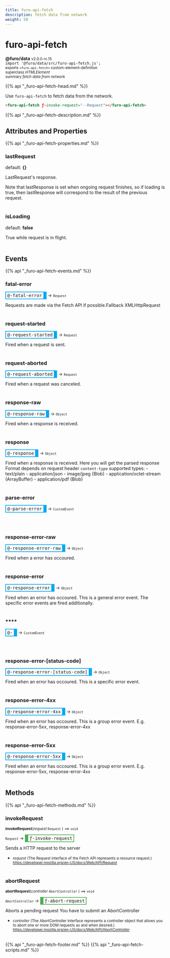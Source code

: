 ```yaml
---
title: furo-api-fetch
description: fetch data from network
weight: 50
---
```


# furo-api-fetch
**@furo/data** <small>v2.0.0-rc.15</small>
<br>`import '@furo/data/src/furo-api-fetch.js';`<small>
<br>exports `<furo-api-fetch>` custom-element-definition
<br>superclass *HTMLElement*</small>
<br><small>summary *fetch data from network*</small>

{{% api "_furo-api-fetch-head.md" %}}

Use `furo-api-fetch` to fetch data from the network.


```html
<furo-api-fetch ƒ-invoke-request="--Request"></furo-api-fetch>
```

{{% api "_furo-api-fetch-description.md" %}}


## Attributes and Properties
{{% api "_furo-api-fetch-properties.md" %}}








### **lastRequest**
default: **{}**</small>

LastRequest's response.

Note that lastResponse is set when ongoing request finishes, so if loading is true,
then lastResponse will correspond to the result of the previous request.
<br><br>

### **isLoading**
default: **false**</small>

True while request is in flight.
<br><br>
## Events
{{% api "_furo-api-fetch-events.md" %}}

### **fatal-error**
<span  style="border-width:2px 10px 2px 2px; border-style: solid;border-color:  rgb(2, 168, 244);font-family:monospace; padding:2px 4px;">@-fatal-error</span>
→ <small>`Request`</small>

Requests are made via the Fetch API if possible.Fallback XMLHttpRequest
<br><br>
### **request-started**
<span  style="border-width:2px 10px 2px 2px; border-style: solid;border-color:  rgb(2, 168, 244);font-family:monospace; padding:2px 4px;">@-request-started</span>
→ <small>`Request`</small>

Fired when a request is sent.
<br><br>
### **request-aborted**
<span  style="border-width:2px 10px 2px 2px; border-style: solid;border-color:  rgb(2, 168, 244);font-family:monospace; padding:2px 4px;">@-request-aborted</span>
→ <small>`Request`</small>

Fired when a request was canceled.
<br><br>
### **response-raw**
<span  style="border-width:2px 10px 2px 2px; border-style: solid;border-color:  rgb(2, 168, 244);font-family:monospace; padding:2px 4px;">@-response-raw</span>
→ <small>`Object`</small>

Fired when a response is received.
<br><br>
### **response**
<span  style="border-width:2px 10px 2px 2px; border-style: solid;border-color:  rgb(2, 168, 244);font-family:monospace; padding:2px 4px;">@-response</span>
→ <small>`Object`</small>

Fired when a response is received. Here you will get the parsed response Format depends on request header `content-type` supported types: - text/plain - application/json - image/jpeg (Blob) - application/octet-stream (ArrayBuffer) - application/pdf (Blob)
<br><br>
### **parse-error**
<span  style="border-width:2px 10px 2px 2px; border-style: solid;border-color:  rgb(2, 168, 244);font-family:monospace; padding:2px 4px;">@-parse-error</span>
→ <small>`CustomEvent`</small>


<br><br>
### **response-error-raw**
<span  style="border-width:2px 10px 2px 2px; border-style: solid;border-color:  rgb(2, 168, 244);font-family:monospace; padding:2px 4px;">@-response-error-raw</span>
→ <small>`Object`</small>

Fired when a error has occoured.
<br><br>
### **response-error**
<span  style="border-width:2px 10px 2px 2px; border-style: solid;border-color:  rgb(2, 168, 244);font-family:monospace; padding:2px 4px;">@-response-error</span>
→ <small>`Object`</small>

Fired when an error has occoured. This is a general error event. The specific error events are fired additionally.
<br><br>
### ****
<span  style="border-width:2px 10px 2px 2px; border-style: solid;border-color:  rgb(2, 168, 244);font-family:monospace; padding:2px 4px;">@-</span>
→ <small>`CustomEvent`</small>


<br><br>
### **response-error-[status-code]**
<span  style="border-width:2px 10px 2px 2px; border-style: solid;border-color:  rgb(2, 168, 244);font-family:monospace; padding:2px 4px;">@-response-error-[status-code]</span>
→ <small>`Object`</small>

Fired when an error has occoured. This is a specific error event.
<br><br>
### **response-error-4xx**
<span  style="border-width:2px 10px 2px 2px; border-style: solid;border-color:  rgb(2, 168, 244);font-family:monospace; padding:2px 4px;">@-response-error-4xx</span>
→ <small>`Object`</small>

Fired when an error has occoured. This is a group error event. E.g. response-error-5xx, response-error-4xx
<br><br>
### **response-error-5xx**
<span  style="border-width:2px 10px 2px 2px; border-style: solid;border-color:  rgb(2, 168, 244);font-family:monospace; padding:2px 4px;">@-response-error-5xx</span>
→ <small>`Object`</small>

Fired when an error has occoured. This is a group error event. E.g. response-error-5xx, response-error-4xx
<br><br>

## Methods
{{% api "_furo-api-fetch-methods.md" %}}


### **invokeRequest**
<small>**invokeRequest**(*request* `Request` ) ⟹ `void`</small>

<small>`Request` </small> →
<span  style="border-width:2px 2px 2px 10px; border-style: solid;border-color:  rgb(76, 175, 80);font-family:monospace; padding:2px 4px;">ƒ-invoke-request</span>

Sends a HTTP request to the server

- <small>*request* (The Request interface of the Fetch API represents a resource request.) https://developer.mozilla.org/en-US/docs/Web/API/Request</small>
<br><br>

### **abortRequest**
<small>**abortRequest**(*controller* `AbortController` ) ⟹ `void`</small>

<small>`AbortController` </small> →
<span  style="border-width:2px 2px 2px 10px; border-style: solid;border-color:  rgb(76, 175, 80);font-family:monospace; padding:2px 4px;">ƒ-abort-request</span>

Aborts a pending request
You have to submit an AbortController

- <small>*controller* (The AbortController interface represents a controller object that allows you to abort one or more DOM requests as and when desired.)
https://developer.mozilla.org/en-US/docs/Web/API/AbortController</small>
<br><br>









{{% api "_furo-api-fetch-footer.md" %}}
{{% api "_furo-api-fetch-scripts.md" %}}
